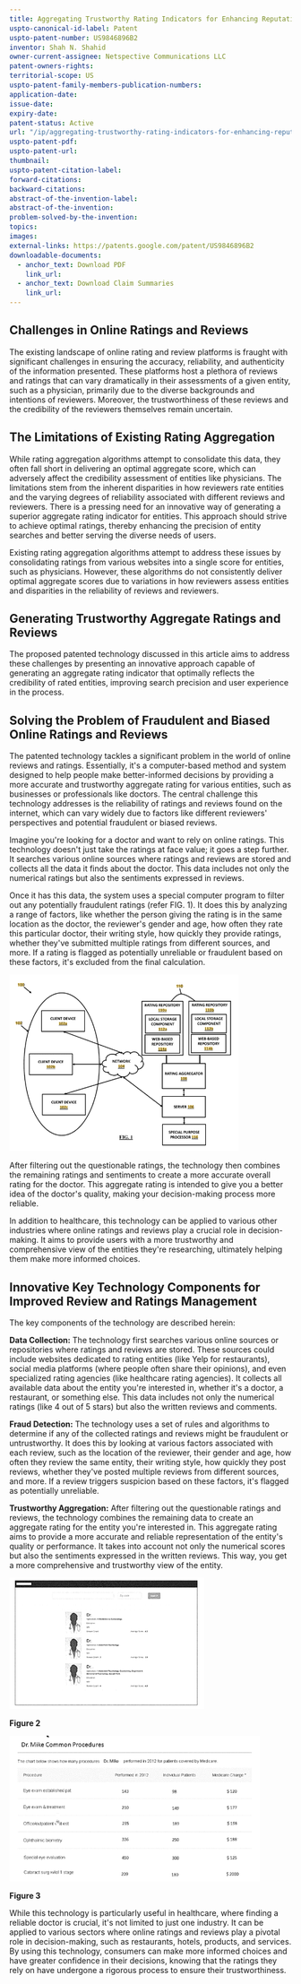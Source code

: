 ```yaml
---
title: Aggregating Trustworthy Rating Indicators for Enhancing Reputation Management
uspto-canonical-id-label: Patent
uspto-patent-number: US9846896B2
inventor: Shah N. Shahid
owner-current-assignee: Netspective Communications LLC
patent-owners-rights: 
territorial-scope: US
uspto-patent-family-members-publication-numbers:
application-date: 
issue-date: 
expiry-date: 
patent-status: Active
url: "/ip/aggregating-trustworthy-rating-indicators-for-enhancing-reputation-management"
uspto-patent-pdf:
uspto-patent-url:
thumbnail: 
uspto-patent-citation-label: 
forward-citations: 
backward-citations:
abstract-of-the-invention-label: 
abstract-of-the-invention: 
problem-solved-by-the-invention:
topics: 
images:
external-links: https://patents.google.com/patent/US9846896B2
downloadable-documents: 
  - anchor_text: Download PDF
    link_url: 
  - anchor_text: Download Claim Summaries
    link_url: 
---
```

## Challenges in Online Ratings and Reviews

The existing landscape of online rating and review platforms is fraught with significant challenges in ensuring the accuracy, reliability, and authenticity of the information presented. These platforms host a plethora of reviews and ratings that can vary dramatically in their assessments of a given entity, such as a physician, primarily due to the diverse backgrounds and intentions of reviewers. Moreover, the trustworthiness of these reviews and the credibility of the reviewers themselves remain uncertain. 

## The Limitations of Existing Rating Aggregation

While rating aggregation algorithms attempt to consolidate this data, they often fall short in delivering an optimal aggregate score, which can adversely affect the credibility assessment of entities like physicians. The limitations stem from the inherent disparities in how reviewers rate entities and the varying degrees of reliability associated with different reviews and reviewers. There is a pressing need for an innovative way of generating a superior aggregate rating indicator for entities. This approach should strive to achieve optimal ratings, thereby enhancing the precision of entity searches and better serving the diverse needs of users.

Existing rating aggregation algorithms attempt to address these issues by consolidating ratings from various websites into a single score for entities, such as physicians. However, these algorithms do not consistently deliver optimal aggregate scores due to variations in how reviewers assess entities and disparities in the reliability of reviews and reviewers.

## Generating Trustworthy Aggregate Ratings and Reviews

The proposed patented technology discussed in this article aims to address these challenges by presenting an innovative approach capable of generating an aggregate rating indicator that optimally reflects the credibility of rated entities, improving search precision and user experience in the process.

## Solving the Problem of Fraudulent and Biased Online Ratings and Reviews

The patented technology tackles a significant problem in the world of online reviews and ratings. Essentially, it's a computer-based method and system designed to help people make better-informed decisions by providing a more accurate and trustworthy aggregate rating for various entities, such as businesses or professionals like doctors. The central challenge this technology addresses is the reliability of ratings and reviews found on the internet, which can vary widely due to factors like different reviewers' perspectives and potential fraudulent or biased reviews.

Imagine you're looking for a doctor and want to rely on online ratings. This technology doesn't just take the ratings at face value; it goes a step further. It searches various online sources where ratings and reviews are stored and collects all the data it finds about the doctor. This data includes not only the numerical ratings but also the sentiments expressed in reviews.

Once it has this data, the system uses a special computer program to filter out any potentially fraudulent ratings (refer FIG. 1). It does this by analyzing a range of factors, like whether the person giving the rating is in the same location as the doctor, the reviewer's gender and age, how often they rate this particular doctor, their writing style, how quickly they provide ratings, whether they've submitted multiple ratings from different sources, and more. If a rating is flagged as potentially unreliable or fraudulent based on these factors, it's excluded from the final calculation.

<div class="center-elements"> 

![Figure 2](us9846896b2-image-01.png)

</div>

After filtering out the questionable ratings, the technology then combines the remaining ratings and sentiments to create a more accurate overall rating for the doctor. This aggregate rating is intended to give you a better idea of the doctor's quality, making your decision-making process more reliable.

In addition to healthcare, this technology can be applied to various other industries where online ratings and reviews play a crucial role in decision-making. It aims to provide users with a more trustworthy and comprehensive view of the entities they're researching, ultimately helping them make more informed choices.

## Innovative Key Technology Components for Improved Review and Ratings Management 

The key components of the technology are described herein:

**Data Collection:** The technology first searches various online sources or repositories where ratings and reviews are stored. These sources could include websites dedicated to rating entities (like Yelp for restaurants), social media platforms (where people often share their opinions), and even specialized rating agencies (like healthcare rating agencies). It collects all available data about the entity you're interested in, whether it's a doctor, a restaurant, or something else. This data includes not only the numerical ratings (like 4 out of 5 stars) but also the written reviews and comments.

**Fraud Detection:** The technology uses a set of rules and algorithms to determine if any of the collected ratings and reviews might be fraudulent or untrustworthy. It does this by looking at various factors associated with each review, such as the location of the reviewer, their gender and age, how often they review the same entity, their writing style, how quickly they post reviews, whether they've posted multiple reviews from different sources, and more. If a review triggers suspicion based on these factors, it's flagged as potentially unreliable.

**Trustworthy Aggregation:** After filtering out the questionable ratings and reviews, the technology combines the remaining data to create an aggregate rating for the entity you're interested in. This aggregate rating aims to provide a more accurate and reliable representation of the entity's quality or performance. It takes into account not only the numerical scores but also the sentiments expressed in the written reviews. This way, you get a more comprehensive and trustworthy view of the entity.

<div class="center-elements"> 

![Figure 2](us9846896b2-image-02.png)


**Figure 2** 

</div>

<div class="center-elements"> 

![Figure 3](us9846896b2-image-03.png)

**Figure 3** 

</div>

While this technology is particularly useful in healthcare, where finding a reliable doctor is crucial, it's not limited to just one industry. It can be applied to various sectors where online ratings and reviews play a pivotal role in decision-making, such as restaurants, hotels, products, and services. By using this technology, consumers can make more informed choices and have greater confidence in their decisions, knowing that the ratings they rely on have undergone a rigorous process to ensure their trustworthiness.